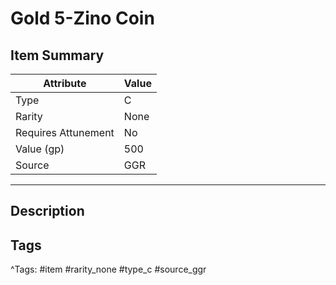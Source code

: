 # Gold 5-Zino Coin

## Item Summary

| Attribute            | Value                        |
|----------------------|------------------------------|
| Type                 | C |
| Rarity               | None             |
| Requires Attunement  | No                |
| Value (gp)           | 500    |
| Source               | GGR |

---

## Description



## Tags

^Tags: #item #rarity_none #type_c #source_ggr